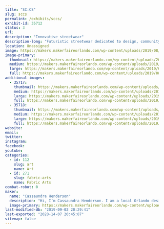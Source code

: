 ```yaml
---
title: "SC:CS"
slug: sccs
permalink: /exhibits/sccs/
exhibit-id: 35712
status: 3
url: 
description: "Innovative streetwear"
description-long: "Futuristic streetwear dedicated to design, community and traditional principles. Distinctive patterns and explicit stitching which eliminates its mediocrity and dull fashion entry. High leveled fashion with contemporary attitude. A brand made for Stars. "
location: Unassigned
image: https://makers.makerfaireorlando.com/wp-content/uploads/2019/08/D8144DCB-4FE5-4592-B50C-7063BEA361EB-1024x1024.jpeg
image-primary:
  thumbnail: https://makers.makerfaireorlando.com/wp-content/uploads/2019/08/D8144DCB-4FE5-4592-B50C-7063BEA361EB-150x150.jpeg
  medium: https://makers.makerfaireorlando.com/wp-content/uploads/2019/08/D8144DCB-4FE5-4592-B50C-7063BEA361EB-300x300.jpeg
  large: https://makers.makerfaireorlando.com/wp-content/uploads/2019/08/D8144DCB-4FE5-4592-B50C-7063BEA361EB-1024x1024.jpeg
  full: https://makers.makerfaireorlando.com/wp-content/uploads/2019/08/D8144DCB-4FE5-4592-B50C-7063BEA361EB.jpeg
additional-images:
  - 35717:
    thumbnail: https://makers.makerfaireorlando.com/wp-content/uploads/2019/08/D53A8BAA-01A2-4922-99DE-07E4B96E2D5B-150x150.jpeg
    medium: https://makers.makerfaireorlando.com/wp-content/uploads/2019/08/D53A8BAA-01A2-4922-99DE-07E4B96E2D5B-225x300.jpeg
    large: https://makers.makerfaireorlando.com/wp-content/uploads/2019/08/D53A8BAA-01A2-4922-99DE-07E4B96E2D5B-768x1024.jpeg
    full: https://makers.makerfaireorlando.com/wp-content/uploads/2019/08/D53A8BAA-01A2-4922-99DE-07E4B96E2D5B.jpeg
  - 35718:
    thumbnail: https://makers.makerfaireorlando.com/wp-content/uploads/2019/08/EF516D14-CE65-42BE-99D1-84E082506CE2-150x150.jpeg
    medium: https://makers.makerfaireorlando.com/wp-content/uploads/2019/08/EF516D14-CE65-42BE-99D1-84E082506CE2-225x300.jpeg
    large: https://makers.makerfaireorlando.com/wp-content/uploads/2019/08/EF516D14-CE65-42BE-99D1-84E082506CE2-768x1024.jpeg
    full: https://makers.makerfaireorlando.com/wp-content/uploads/2019/08/EF516D14-CE65-42BE-99D1-84E082506CE2.jpeg
website: 
email: 
twitter: 
instagram: 
facebook: 
youtube: 
categories:
  - id: 112
    slug: art
    name: Art
  - id: 271
    slug: fabric-arts
    name: Fabric Arts
combat-robot: 0
maker:
  name: "Cassaundra Henderson"
  description: "Hi, I’m Cassaundra Henderson. I am a local Orlando design artist who creates unique streetwear designs on quality fabrics and canvases. My brand is founded on quality, creativity and innovation."
  image-primary: https://makers.makerfaireorlando.com/wp-content/uploads/2019/08/A24F7AF9-E350-4C11-AA32-DABB58325DFA-768x1024.jpeg
last-modified-db: "2019-09-02 20:29:41"
last-exported: "2020-14-07 20:45:07"
sitemap: false
---
```

